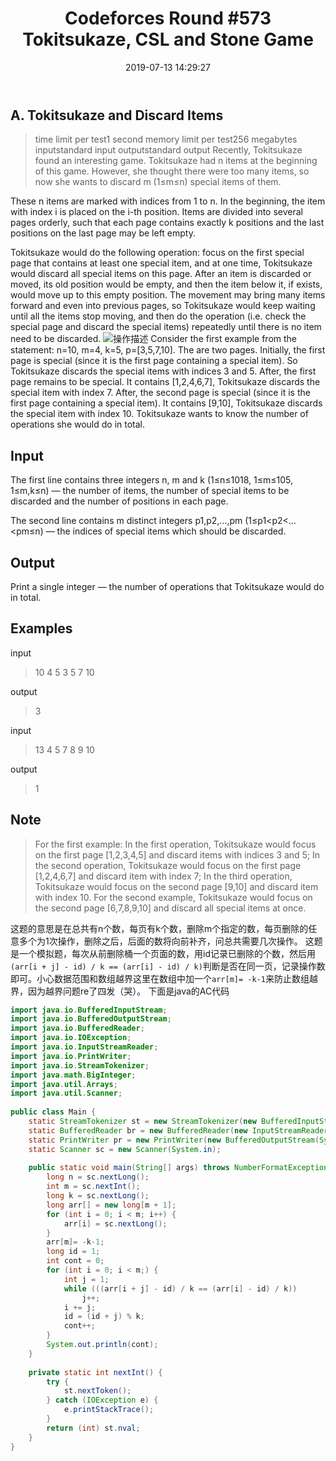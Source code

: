 ﻿---
title: 'Codeforces Round #573 Tokitsukaze, CSL and Stone Game'
date: 2019-07-13 14:29:27
tags: 
 - 模拟
 - Java
categories:
 - 模拟
---
## A. Tokitsukaze and Discard Items
> time limit per test1 second
memory limit per test256 megabytes
inputstandard input
outputstandard output
Recently, Tokitsukaze found an interesting game. Tokitsukaze had n items at the beginning of this game. However, she thought there were too many items, so now she wants to discard m (1≤m≤n) special items of them.

These n items are marked with indices from 1 to n. In the beginning, the item with index i is placed on the i-th position. Items are divided into several pages orderly, such that each page contains exactly k positions and the last positions on the last page may be left empty.

Tokitsukaze would do the following operation: focus on the first special page that contains at least one special item, and at one time, Tokitsukaze would discard all special items on this page. After an item is discarded or moved, its old position would be empty, and then the item below it, if exists, would move up to this empty position. The movement may bring many items forward and even into previous pages, so Tokitsukaze would keep waiting until all the items stop moving, and then do the operation (i.e. check the special page and discard the special items) repeatedly until there is no item need to be discarded.
![操作描述](https://xfx98.github.io/ms/img/cf-TokitsukazeandDiscardItems.png)
Consider the first example from the statement: n=10, m=4, k=5, p=[3,5,7,10]. The are two pages. Initially, the first page is special (since it is the first page containing a special item). So Tokitsukaze discards the special items with indices 3 and 5. After, the first page remains to be special. It contains [1,2,4,6,7], Tokitsukaze discards the special item with index 7. After, the second page is special (since it is the first page containing a special item). It contains [9,10], Tokitsukaze discards the special item with index 10.
Tokitsukaze wants to know the number of operations she would do in total.

## Input
The first line contains three integers n, m and k (1≤n≤1018, 1≤m≤105, 1≤m,k≤n) — the number of items, the number of special items to be discarded and the number of positions in each page.

The second line contains m distinct integers p1,p2,…,pm (1≤p1<p2<…<pm≤n) — the indices of special items which should be discarded.

## Output
Print a single integer — the number of operations that Tokitsukaze would do in total.

## Examples
input
>10 4 5
3 5 7 10

output
>3

input

>13 4 5
7 8 9 10

output
>1
## Note
>For the first example:
In the first operation, Tokitsukaze would focus on the first page [1,2,3,4,5] and discard items with indices 3 and 5;
In the second operation, Tokitsukaze would focus on the first page [1,2,4,6,7] and discard item with index 7;
In the third operation, Tokitsukaze would focus on the second page [9,10] and discard item with index 10.
For the second example, Tokitsukaze would focus on the second page [6,7,8,9,10] and discard all special items at once.

这题的意思是在总共有n个数，每页有k个数，删除m个指定的数，每页删除的任意多个为1次操作，删除之后，后面的数将向前补齐，问总共需要几次操作。
这题是一个模拟题，每次从前删除桶一个页面的数，用id记录已删除的个数，然后用`(arr[i + j] - id) / k == (arr[i] - id) / k)`判断是否在同一页，记录操作数即可。小心数据范围和数组越界这里在数组中加一个`arr[m]= -k-1`来防止数组越界，因为越界问题re了四发（哭）。
下面是java的AC代码
```java
import java.io.BufferedInputStream;
import java.io.BufferedOutputStream;
import java.io.BufferedReader;
import java.io.IOException;
import java.io.InputStreamReader;
import java.io.PrintWriter;
import java.io.StreamTokenizer;
import java.math.BigInteger;
import java.util.Arrays;
import java.util.Scanner;
 
public class Main {
	static StreamTokenizer st = new StreamTokenizer(new BufferedInputStream(System.in));
	static BufferedReader br = new BufferedReader(new InputStreamReader(System.in));
	static PrintWriter pr = new PrintWriter(new BufferedOutputStream(System.out));
	static Scanner sc = new Scanner(System.in);
 
	public static void main(String[] args) throws NumberFormatException, IOException {
		long n = sc.nextLong();
		int m = sc.nextInt();
		long k = sc.nextLong();
		long arr[] = new long[m + 1];
		for (int i = 0; i < m; i++) {
			arr[i] = sc.nextLong();
		}
		arr[m]= -k-1;
		long id = 1;
		int cont = 0;
		for (int i = 0; i < m;) {
			int j = 1;
			while (((arr[i + j] - id) / k == (arr[i] - id) / k))
				j++;
			i += j;
			id = (id + j) % k;
			cont++;
		}
		System.out.println(cont);
	}
 
	private static int nextInt() {
		try {
			st.nextToken();
		} catch (IOException e) {
			e.printStackTrace();
		}
		return (int) st.nval;
	}
}
```


